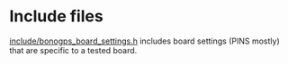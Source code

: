 # Include files

[include/bonogps_board_settings.h](include/bonogps_board_settings.h) includes board settings (PINS mostly) that are specific to a tested board.
